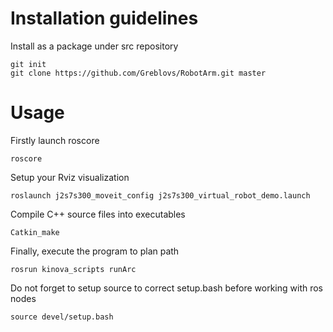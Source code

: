 # Installation guidelines 
Install as a package under src repository 

```
git init 
git clone https://github.com/Greblovs/RobotArm.git master
```
# Usage 
Firstly launch roscore 
```
roscore
```

Setup your Rviz visualization
```
roslaunch j2s7s300_moveit_config j2s7s300_virtual_robot_demo.launch
```
Compile C++ source files into executables
```
Catkin_make 
```
Finally, execute the program to plan path 
```
rosrun kinova_scripts runArc 
```
Do not forget to setup source to correct setup.bash before working with ros nodes 
```
source devel/setup.bash
```
